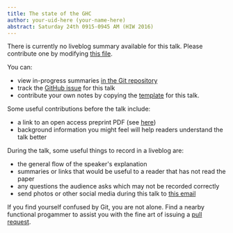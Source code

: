 ```yaml
---
title: The state of the GHC
author: your-uid-here (your-name-here)
abstract: Saturday 24th 0915-0945 AM (HIW 2016)
---
```


There is currently no liveblog summary available for this talk. Please contribute one by modifying [this file](https://github.com/ocamllabs/icfp2016-blog/blob/master/HIW/the-state-of-the-ghc.md).

You can:
* view in-progress summaries [in the Git repository](https://github.com/ocamllabs/icfp2016-blog/tree/master/HIW/the-state-of-the-ghc/)
* track the [GitHub issue](https://github.com/ocamllabs/icfp2016-blog/issues/173) for this talk
* contribute your own notes by copying the [template](the-state-of-the-ghc/template.md) for this talk.

Some useful contributions before the talk include:
* a link to an open access preprint PDF (see [here](https://github.com/gasche/icfp2016-papers))
* background information you might feel will help readers understand the talk better

During the talk, some useful things to record in a liveblog are:
* the general flow of the speaker's explanation
* summaries or links that would be useful to a reader that has not read the paper
* any questions the audience asks which may not be recorded correctly
* send photos or other social media during this talk to [this email](mailto:icfp16.photos@gmail.com?subject=HIW:the-state-of-the-ghc)

If you find yourself confused by Git, you are not alone. Find a nearby functional progammer
to assist you with the fine art of issuing a [pull request](https://help.github.com/articles/about-pull-requests/).

